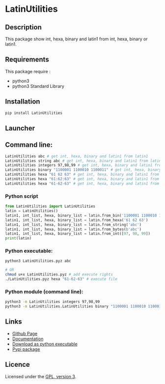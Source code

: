 # LatinUtilities

## Description
This package show int, hexa, binary and latin1 from int, hexa, binary or latin1.

## Requirements
This package require :
 - python3
 - python3 Standard Library

## Installation
```bash
pip install LatinUtilities
```

## Launcher

## Command line:
```bash
LatinUtilities abc # get int, hexa, binary and latin1 from latin1
LatinUtilities string abc # get int, hexa, binary and latin1 from latin1
LatinUtilities integers 97,98,99 # get int, hexa, binary and latin1 from int
LatinUtilities binary "1100001 1100010 1100011" # get int, hexa, binary and latin1 from binary
LatinUtilities hexa "61 62 63" # get int, hexa, binary and latin1 from hexa
LatinUtilities hexa "61:62:63" # get int, hexa, binary and latin1 from hexa
LatinUtilities hexa "61-62-63" # get int, hexa, binary and latin1 from hexa
```

### Python script
```python
from LatinUtilities import LatinUtilities
latin = LatinUtilities()
latin1, int_list, hexa, binary_list = latin.from_bin('1100001 1100010 1100011')
latin1, int_list, hexa, binary_list = latin.from_hexa('61 62 63')
latin1, int_list, hexa, binary_list = latin.from_string('abc')
latin1, int_list, hexa, binary_list = latin.from_bytes(b'abc')
latin1, int_list, hexa, binary_list = latin.from_int([97, 98, 99])
print(latin)
```

### Python executable:
```bash
python3 LatinUtilities.pyz abc

# OR
chmod u+x LatinUtilities.pyz # add execute rights
./LatinUtilities.pyz hexa "61-62-63" # execute file
```

### Python module (command line):

```bash
python3 -m LatinUtilities integers 97,98,99
python3 -m LatinUtilities.LatinUtilities binary "1100001 1100010 1100011"
```

## Links
 - [Github Page](https://github.com/mauricelambert/LatinUtilities/)
 - [Documentation](https://mauricelambert.github.io/info/python/security/LatinUtilities.html)
 - [Download as python executable](https://mauricelambert.github.io/info/python/security/LatinUtilities.pyz)
 - [Pypi package](https://pypi.org/project/LatinUtilities/)

## Licence
Licensed under the [GPL, version 3](https://www.gnu.org/licenses/).
